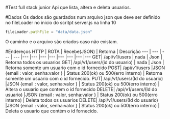 #Test full stack junior
Api que lista, altera e deleta usuarios.

#Dados
Os dados são guardados num arquivo json que deve ser definido no fileLoader no inicio do scritpt server.js  na linha 10

``` javascript
fileLoader.pathFile = "data/data.json"

```
O caminho e o arquivo são criados caso não existam.



#Endereços
HTTP | ROTA | Recebe(JSON) | Retorna | Descrição 
--- | --- | --- | --- |--- |--- |--- |--- |--- |--- |--- |---
 GET| /api/v1/users | nada | Json | Retorna todos os usuarios 
 GET| /api/v1/users/(id do usuario) | nada | Json | Retorna somente um usuario com o id fornecido
 POST| /api/v1/users |JSON {email : valor, senha:valor } | Status 200(ok) ou 500(erro interno) | Retorna somente um usuario com o id fornecido.
 PUT| /api/v1/users/(Id do usuario) |JSON {email : valor, senha:valor } | Status 200(ok) ou 500(erro interno) | Altera o usuario que contem o id fornecido
 DELETE| /api/v1/users/(Id do usuario) |JSON {email : valor, senha:valor } | Status 200(ok) ou 500(erro interno) | Deleta todos os usuarios
 DELETE| /api/v1/users/(Id do usuario) |JSON {email : valor, senha:valor } | Status 200(ok) ou 500(erro interno) | Deleta o usuario que contém o id fornecido.



